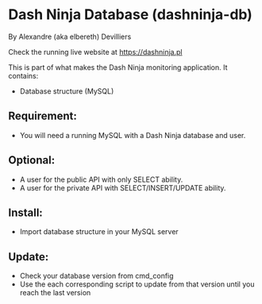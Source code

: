 # Dash Ninja Database (dashninja-db)
By Alexandre (aka elbereth) Devilliers

Check the running live website at https://dashninja.pl

This is part of what makes the Dash Ninja monitoring application.
It contains:
- Database structure (MySQL)

## Requirement:
* You will need a running MySQL with a Dash Ninja database and user.

## Optional:
* A user for the public API with only SELECT ability.
* A user for the private API with SELECT/INSERT/UPDATE ability.

## Install:
* Import database structure in your MySQL server

## Update:
* Check your database version from cmd_config
* Use the each corresponding script to update from that version until you reach the last version
